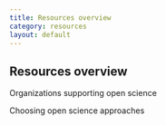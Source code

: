 ```yaml
---
title: Resources overview
category: resources
layout: default
---
```


## Resources overview

Organizations supporting open science

Choosing open science approaches
